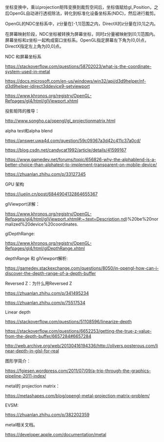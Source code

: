 坐标变换中，乘以projection矩阵变换到裁剪空间后，坐标值赋给gl_Position，之后OpenGL自动进行透视除法，转化到标准化设备坐标系(NDC)，然后进行裁剪。

OpenGL的NDC坐标系中，z分量在[-1,1]范围之内，DirectX的z分量在[0,1]之内。

在屏幕映射阶段，NDC坐标被转换为屏幕坐标，同时z分量被映射到[0,1]范围内。屏幕坐标和z坐标一起构成窗口坐标系。OpenGL指定屏幕左下角为(0,0)点，DirectX指定左上角为[0,0]点。



NDC 和屏幕坐标系

https://stackoverflow.com/questions/58702023/what-is-the-coordinate-system-used-in-metal

https://docs.microsoft.com/en-us/windows/win32/api/d3d9helper/nf-d3d9helper-idirect3ddevice9-setviewport

https://www.khronos.org/registry/OpenGL-Refpages/gl4/html/glViewport.xhtml



投影矩阵的推导：

http://www.songho.ca/opengl/gl_projectionmatrix.html

alpha test和alpha blend

https://answer.uwa4d.com/question/59c09367a3d42c411c37a0cd/

https://blog.csdn.net/candycat1992/article/details/41599167

https://www.gamedev.net/forums/topic/656826-why-the-alphablend-is-a-better-choice-than-alphatest-to-implement-transparent-on-mobile-device/

https://zhuanlan.zhihu.com/p/33127345

GPU 架构

https://juejin.cn/post/6844904132864655367

glViewport详解：

https://www.khronos.org/registry/OpenGL-Refpages/gl4/html/glViewport.xhtml#:~:text=Description,nd)%20be%20normalized%20device%20coordinates.

glDepthRange:

https://www.khronos.org/registry/OpenGL-Refpages/gl4/html/glDepthRange.xhtml

depthRange 和 glViewport解析:

https://gamedev.stackexchange.com/questions/8050/in-opengl-how-can-i-discover-the-depth-range-of-a-depth-buffer

Reversed Z：为什么用Reversed Z

https://zhuanlan.zhihu.com/p/341495234

https://zhuanlan.zhihu.com/p/75517534

Linear depth

https://stackoverflow.com/questions/51108596/linearize-depth

https://stackoverflow.com/questions/6652253/getting-the-true-z-value-from-the-depth-buffer/6657284#6657284

http://web.archive.org/web/20130416194336/http://olivers.posterous.com/linear-depth-in-glsl-for-real

图形学简介：

https://fgiesen.wordpress.com/2011/07/09/a-trip-through-the-graphics-pipeline-2011-index/

metal的 projection matrix：

https://metashapes.com/blog/opengl-metal-projection-matrix-problem/

EVSM:

https://zhuanlan.zhihu.com/p/382202359

metal相关文档。

https://developer.apple.com/documentation/metal